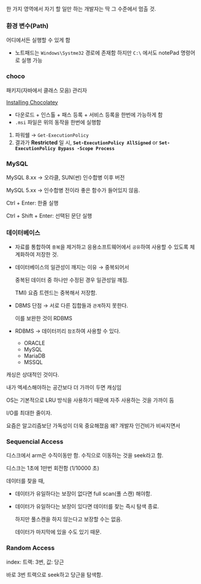 한 가지 영역에서 자기 할 일만 하는 개발자는 딱 그 수준에서 멈출 것.

### 환경 변수(Path)

어디에서든 실행할 수 있게 함

- 노트패드는 `Windows\Systme32` 경로에 존재함 하지만 `C:\` 에서도 notePad 명령어로 실행 가능

### choco

패키지(자바에서 클래스 모음) 관리자

[Installing Chocolatey](https://chocolatey.org/install#individual)

- 다운로드 + 인스톨 + 패스 등록 + 서비스 등록을 한번에 가능하게 함
- `.msi` 파일은 위의 동작을 한번에 실행함
1. 파워쉘 → `Get-ExecutionPolicy`
2. 결과가 **Restricted** 일 시,  **`Set-ExecutionPolicy AllSigned`** or **`Set-ExecutionPolicy Bypass -Scope Process`**

### MySQL

MySQL 8.xx → 오라클, SUN(썬) 인수합병 이후 버전

MySQL 5.xx → 인수합병 전이라 좋은 함수가 들어있지 않음.

Ctrl + Enter: 한줄 실행

Ctrl + Shift + Enter: 선택된 문단 실행

### 데이터베이스

- 자료를 통합하여 `중복`을 제거하고 응용소프트웨어에서 `공유`하여 사용할 수 있도록 체계화하여 저장한 것.
- 데이터베이스의 일관성이 깨지는 이유 → 중복되어서

  중복된 데이터 중 하나만 수정된 경우 일관성일 깨짐.

  TMI) 요즘 트렌드는 중복해서 저장함.

- DBMS 단점 → 서로 다른 집합들과 `관계`하지 못한다.

  이를 보완한 것이 RDBMS

- RDBMS → 데이터끼리 `참조`하여 사용할 수 있다.
    - ORACLE
    - MySQL
    - MariaDB
    - MSSQL

캐싱은 상대적인 것이다.

내가 엑세스해야하는 공간보다 더 가까이 두면 캐싱임

OS는 기본적으로 LRU 방식을 사용하기 때문에 자주 사용하는 것을 가까이 둠

I/O를 최대한 줄이자.

요즘은 알고리즘보단 가독성이 더욱 중요해졌음 왜? 개발자 인건비가 비싸지면서

### Sequencial Access

디스크에서 arm은 수직이동만 함. 수직으로 이동하는 것을 seek라고 함.

디스크는 1초에 1만번 회전함 (1/10000 초)

데이터를 찾을 때,

- 데이터가 유일하다는 보장이 없다면 full scan(풀 스캔) 해야함.
- 데이터가 유일하다는 보장이 있다면 데이터를 찾는 즉시 탐색 종료.

  하지만 풀스캔을 하지 않는다고 보장할 수는 없음.

  데이터가 마지막에 있을 수도 있기 때문.


### Random Access

index: 트랙: 3번, 값: 당근

바로 3번 트랙으로 seek하고 당근을 탐색함.